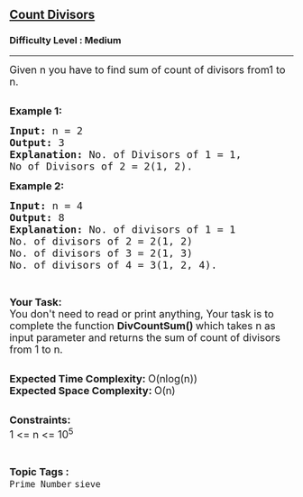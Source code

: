 <h2><a href="https://practice.geeksforgeeks.org/problems/james-bond-and-divisors5539/0">Count Divisors</a></h2><h3>Difficulty Level : Medium</h3><hr><div class="problems_problem_content__Xm_eO"><p><span style="font-size:18px">Given n you have to find sum of count of divisors from1 to n.</span><br>
&nbsp;</p>

<p><span style="font-size:18px"><strong>Example 1:</strong></span></p>

<pre><span style="font-size:18px"><strong>Input: </strong>n = 2
<strong>Output: </strong>3
<strong>Explanation: </strong>No. of Divisors of 1 = 1,
No of Divisors of 2 = 2(1, 2).</span>
</pre>

<p><span style="font-size:18px"><strong>Example 2:</strong></span></p>

<pre><span style="font-size:18px"><strong>Input: </strong>n = 4
<strong>Output: </strong>8
<strong>Explanation: </strong>No. of divisors of 1 = 1
No. of divisors of 2 = 2(1, 2)
No. of divisors of 3 = 2(1, 3)
No. of divisors of 4 = 3(1, 2, 4).</span>
</pre>

<p>&nbsp;</p>

<p><span style="font-size:18px"><strong>Your Task:</strong><br>
You don't need to read or print anything, Your task is to complete the function&nbsp;<strong>DivCountSum()&nbsp;</strong>which takes n as input parameter and returns the sum of count of divisors from 1 to n.</span><br>
&nbsp;</p>

<p><span style="font-size:18px"><strong>Expected Time Complexity:&nbsp;</strong>O(nlog(n))<br>
<strong>Expected Space Complexity:&nbsp;</strong>O(n)</span><br>
&nbsp;</p>

<p><span style="font-size:18px"><strong>Constraints:</strong><br>
1 &lt;= n &lt;= 10<sup>5</sup></span></p>
</div><br><p><span style=font-size:18px><strong>Topic Tags : </strong><br><code>Prime Number</code>&nbsp;<code>sieve</code>&nbsp;
